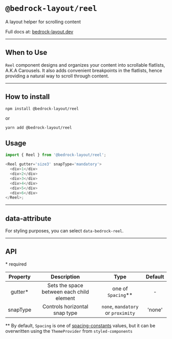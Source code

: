 # `@bedrock-layout/reel`

A layout helper for scrolling content

Full docs at: [bedrock-layout.dev](https://bedrock-layout.dev/)

---

## When to Use

`Reel` component designs and organizes your content into scrollable flatlists, A.K.A Carousels. It also adds convenient breakpoints in the flatlists, hence providing a natural way to scroll through content.

---

## How to install

`npm install @bedrock-layout/reel`

or

`yarn add @bedrock-layout/reel`

## Usage

```javascript
import { Reel } from '@bedrock-layout/reel';

<Reel gutter='size3' snapType='mandatory'>
  <div>1</div>
  <div>2</div>
  <div>3</div>
  <div>4</div>
  <div>5</div>
  <div>6</div>
</Reel>;
```

---

## data-attribute

For styling purposes, you can select `data-bedrock-reel`.

---

## API

\* required

| Property |                Description                |                Type                | Default |
| :------: | :---------------------------------------: | :--------------------------------: | :-----: |
| gutter\* | Sets the space between each child element |        one of `Spacing`\*\*        |    -    |
| snapType |       Controls horizontal snap type       | `none`, `mandatory` or `proximity` | 'none'  |

\*\* By default, `Spacing` is one of [spacing-constants](https://github.com/Bedrock-Layouts/Bedrock/tree/main/packages/spacing-constants) values, but it can be overwritten using the `ThemeProvider` from `styled-components`
